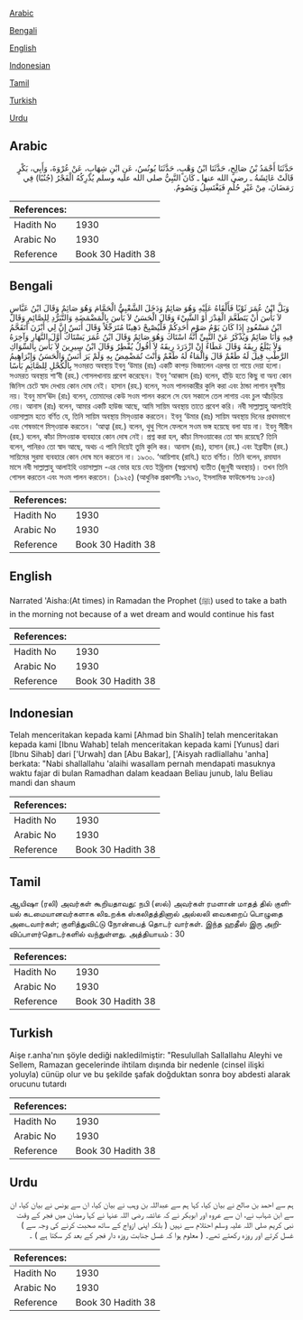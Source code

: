 [Arabic](#arabic)

[Bengali](#bengali)

[English](#english)

[Indonesian](#indonesian)

[Tamil](#tamil)

[Turkish](#turkish)

[Urdu](#urdu)

## Arabic


<div dir="rtl" lang="ar" style={{fontSize:'larger',backgroundColor:'#f8f9fa',padding:20}}>
حَدَّثَنَا أَحْمَدُ بْنُ صَالِحٍ، حَدَّثَنَا ابْنُ وَهْبٍ، حَدَّثَنَا يُونُسُ، عَنِ ابْنِ شِهَابٍ، عَنْ عُرْوَةَ، وَأَبِي، بَكْرٍ قَالَتْ عَائِشَةُ ـ رضى الله عنها ـ كَانَ النَّبِيُّ صلى الله عليه وسلم يُدْرِكُهُ الْفَجْرُ ‏(‏جُنُبًا‏)‏ فِي رَمَضَانَ، مِنْ غَيْرِ حُلُمٍ فَيَغْتَسِلُ وَيَصُومُ‏.‏
</div>
<div style={{backgroundColor:'#f8f9fa',padding:20, marginBottom: 10}}><table> <thead> <tr> <th>References:</th> <th></th> </tr> </thead> <tbody><tr><td>Hadith No</td><td>1930</td></tr><tr><td>Arabic No</td><td>1930</td></tr><tr><td>Reference</td><td>Book 30 Hadith 38</td></tr></tbody></table></div>

## Bengali


<div dir="ltr" lang="bn" style={{fontSize:'larger',backgroundColor:'#f8f9fa',padding:20}}>
وَبَلَّ ابْنُ عُمَرَ ثَوْبًا فَأَلْقَاهُ عَلَيْهِ وَهُوَ صَائِمٌ وَدَخَلَ الشَّعْبِيُّ الْحَمَّامَ وَهُوَ صَائِمٌ وَقَالَ ابْنُ عَبَّاسٍ لاَ بَأْسَ أَنْ يَتَطَعَّمَ الْقِدْرَ أَوْ الشَّيْءَ وَقَالَ الْحَسَنُ لاَ بَأْسَ بِالْمَضْمَضَةِ وَالتَّبَرُّدِ لِلصَّائِمِ وَقَالَ ابْنُ مَسْعُودٍ إِذَا كَانَ يَوْمُ صَوْمِ أَحَدِكُمْ فَلْيُصْبِحْ دَهِينًا مُتَرَجِّلاً وَقَالَ أَنَسٌ إِنَّ لِي أَبْزَنَ أَتَقَحَّمُ فِيهِ وَأَنَا صَائِمٌ وَيُذْكَرُ عَنْ النَّبِيِّ أَنَّهُ اسْتَاكَ وَهُوَ صَائِمٌ وَقَالَ ابْنُ عُمَرَ يَسْتَاكُ أَوَّلَ النَّهَارِ وَآخِرَهُ وَلاَ يَبْلَعُ رِيقَهُ وَقَالَ عَطَاءٌ إِنْ ازْدَرَدَ رِيقَهُ لاَ أَقُولُ يُفْطِرُ وَقَالَ ابْنُ سِيرِينَ لاَ بَأْسَ بِالسِّوَاكِ الرَّطْبِ قِيلَ لَهُ طَعْمٌ قَالَ وَالْمَاءُ لَهُ طَعْمٌ وَأَنْتَ تُمَضْمِضُ بِهِ وَلَمْ يَرَ أَنَسٌ وَالْحَسَنُ وَإِبْرَاهِيمُ بِالْكُحْلِ لِلصَّائِمِ بَأْسًا সওমরত অবস্থায় ইবনু ‘উমার (রাঃ) একটি কাপড় ভিজালেন এরপর তা গায়ে দেয়া হলো। সওমরত অবস্থায় শা‘বী (রহ.) গোসলখানায় প্রবেশ করেছেন। ইবনু ‘আব্বাস (রাঃ) বলেন, হাঁড়ি হতে কিছু বা অন্য কোন জিনিস চেটে স্বাদ দেখায় কোন দোষ নেই। হাসান (রহ.) বলেন, সওম পালনকারীর কুলি করা এবং ঠান্ডা লাগান দূষণীয় নয়। ইবনু মাস‘ঊদ (রাঃ) বলেন, তোমাদের কেউ সওম পালন করলে সে যেন সকালে তেল লাগায় এবং চুল আঁচড়িয়ে নেয়। আনাস (রাঃ) বলেন, আমার একটি হাউজ আছে, আমি সায়িম অবস্থায় তাতে প্রবেশ করি। নবী সাল্লাল্লাহু আলাইহি ওয়াসাল্লাম হতে বর্ণিত যে, তিনি সায়িম অবস্থায় মিস্ওয়াক করতেন। ইবনু ‘উমার (রাঃ) সায়িম অবস্থায় দিনের প্রথমভাগে এবং শেষভাগে মিস্ওয়াক করতেন। ‘আত্বা (রহ.) বলেন, থুথু গিলে ফেললে সওম ভঙ্গ হয়েছে বলা যায় না। ইবনু সীরীন (রহ.) বলেন, কাঁচা মিসওয়াক ব্যবহারে কোন দোষ নেই। প্রশ্ন করা হল, কাঁচা মিসওয়াকের তো স্বাদ রয়েছে? তিনি বলেন, পানিরও তো স্বাদ আছে, অথচ এ পানি দিয়েই তুমি কুলি কর। আনাস (রাঃ), হাসান (রহ.) এবং ইব্রাহীম (রহ.) সায়িমের সুরমা ব্যবহারে কোন দোষ মনে করতেন না। ১৯৩০. ‘আয়িশাহ (রাযি.) হতে বর্ণিত। তিনি বলেন, রমাযান মাসে নবী সাল্লাল্লাহু আলাইহি ওয়াসাল্লাম -এর ভোর হয়ে যেত ইহ্তিলাম (স্বপ্নদোষ) ব্যতীত (জুনুবী অবস্থায়)। তখন তিনি গোসল করতেন এবং সওম পালন করতেন। (১৯২৫) (আধুনিক প্রকাশনীঃ ১৭৯৩, ইসলামিক ফাউন্ডেশনঃ ১৮০৪)
</div>
<div style={{backgroundColor:'#f8f9fa',padding:20, marginBottom: 10}}><table> <thead> <tr> <th>References:</th> <th></th> </tr> </thead> <tbody><tr><td>Hadith No</td><td>1930</td></tr><tr><td>Arabic No</td><td>1930</td></tr><tr><td>Reference</td><td>Book 30 Hadith 38</td></tr></tbody></table></div>

## English


<div dir="ltr" lang="en" style={{fontSize:'larger',backgroundColor:'#f8f9fa',padding:20}}>
Narrated 'Aisha:(At times) in Ramadan the Prophet (ﷺ) used to take a bath in the morning not because of a wet dream and would continue his fast
</div>
<div style={{backgroundColor:'#f8f9fa',padding:20, marginBottom: 10}}><table> <thead> <tr> <th>References:</th> <th></th> </tr> </thead> <tbody><tr><td>Hadith No</td><td>1930</td></tr><tr><td>Arabic No</td><td>1930</td></tr><tr><td>Reference</td><td>Book 30 Hadith 38</td></tr></tbody></table></div>

## Indonesian


<div dir="ltr" lang="id" style={{fontSize:'larger',backgroundColor:'#f8f9fa',padding:20}}>
Telah menceritakan kepada kami [Ahmad bin Shalih] telah menceritakan kepada kami [Ibnu Wahab] telah menceritakan kepada kami [Yunus] dari [Ibnu Sihab] dari ['Urwah] dan [Abu Bakar], ['Aisyah radliallahu 'anha] berkata: "Nabi shallallahu 'alaihi wasallam pernah mendapati masuknya waktu fajar di bulan Ramadhan dalam keadaan Beliau junub, lalu Beliau mandi dan shaum
</div>
<div style={{backgroundColor:'#f8f9fa',padding:20, marginBottom: 10}}><table> <thead> <tr> <th>References:</th> <th></th> </tr> </thead> <tbody><tr><td>Hadith No</td><td>1930</td></tr><tr><td>Arabic No</td><td>1930</td></tr><tr><td>Reference</td><td>Book 30 Hadith 38</td></tr></tbody></table></div>

## Tamil


<div dir="ltr" lang="ta" style={{fontSize:'larger',backgroundColor:'#f8f9fa',padding:20}}>
ஆயிஷா (ரலி) அவர்கள் கூறியதாவது: நபி (ஸல்) அவர்கள் ரமளான் மாதத் தில் குளியல் கடமையானவர்களாக லிஉறக்க ஸ்கலிதத்தினால் அல்லலி வைகறைப் பொழுதை அடைவார்கள்; குளித்துவிட்டு நோன்பைத் தொடர் வார்கள். இந்த ஹதீஸ் இரு அறிவிப்பாளர்தொடர்களில் வந்துள்ளது. அத்தியாயம் : 30
</div>
<div style={{backgroundColor:'#f8f9fa',padding:20, marginBottom: 10}}><table> <thead> <tr> <th>References:</th> <th></th> </tr> </thead> <tbody><tr><td>Hadith No</td><td>1930</td></tr><tr><td>Arabic No</td><td>1930</td></tr><tr><td>Reference</td><td>Book 30 Hadith 38</td></tr></tbody></table></div>

## Turkish


<div dir="ltr" lang="tr" style={{fontSize:'larger',backgroundColor:'#f8f9fa',padding:20}}>
Aişe r.anha'nın şöyle dediği nakledilmiştir: "Resulullah Sallallahu Aleyhi ve Sellem, Ramazan gecelerinde ihtilam dışında bir nedenle (cinsel ilişki yoluyla) cünüp olur ve bu şekilde şafak doğduktan sonra boy abdesti alarak orucunu tutardı
</div>
<div style={{backgroundColor:'#f8f9fa',padding:20, marginBottom: 10}}><table> <thead> <tr> <th>References:</th> <th></th> </tr> </thead> <tbody><tr><td>Hadith No</td><td>1930</td></tr><tr><td>Arabic No</td><td>1930</td></tr><tr><td>Reference</td><td>Book 30 Hadith 38</td></tr></tbody></table></div>

## Urdu


<div dir="rtl" lang="ur" style={{fontSize:'larger',backgroundColor:'#f8f9fa',padding:20}}>
ہم سے احمد بن صالح نے بیان کیا، کہا ہم سے عبداللہ بن وہب نے بیان کیا، ان سے یونس نے بیان کیا، ان سے ابن شہاب نے، ان سے عروہ اور ابوبکر نے کہ عائشہ رضی اللہ عنہا نے کہا رمضان میں فجر کے وقت نبی کریم صلی اللہ علیہ وسلم احتلام سے نہیں ( بلکہ اپنی ازواج کے ساتھ صحبت کرنے کی وجہ سے ) غسل کرتے اور روزہ رکھتے تھے۔ ( معلوم ہوا کہ غسل جنابت روزہ دار فجر کے بعد کر سکتا ہے ) ۔
</div>
<div style={{backgroundColor:'#f8f9fa',padding:20, marginBottom: 10}}><table> <thead> <tr> <th>References:</th> <th></th> </tr> </thead> <tbody><tr><td>Hadith No</td><td>1930</td></tr><tr><td>Arabic No</td><td>1930</td></tr><tr><td>Reference</td><td>Book 30 Hadith 38</td></tr></tbody></table></div>